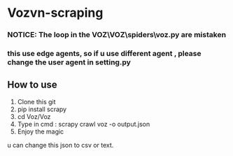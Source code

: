 # Vozvn-scraping
### NOTICE: The loop in the VOZ\VOZ\spiders\voz.py are mistaken
### this use edge agents, so if u use different agent , please change the user agent in setting.py
## How to use 
1. Clone this git
2. pip install scrapy
3. cd Voz/Voz
4. Type in cmd : scrapy crawl voz -o output.json
5. Enjoy the magic
   
u can change this json to csv or text. 
